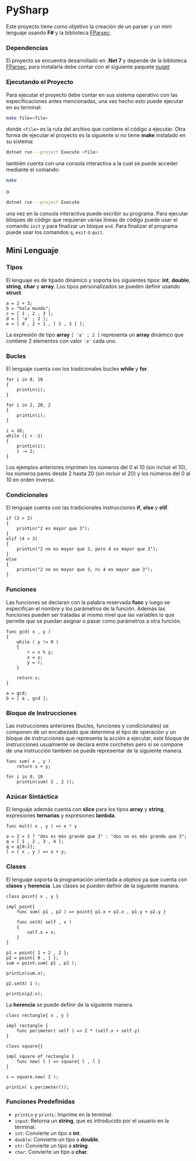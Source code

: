 # PySharp

Este proyecto tiene como objetivo la creación de un parser y un mini lenguaje usando **F#** y la biblioteca <a href="https://github.com/stephan-tolksdorf/fparsec">FParsec</a>.

### Dependencias

El proyecto se encuentra desarrollado en **.Net 7** y depende de la biblioteca <a href="https://github.com/stephan-tolksdorf/fparsec">FParsec</a>, para instalarla debe contar con el siguiente paquete <a href="https://www.nuget.org/packages/FParsec/">nuget</a>

### Ejecutando el Proyecto

Para ejecutar el proyecto debe contar en sus sistema operativo con las especificaciones antes mencionadas, una vez hecho esto puede ejecutar en su terminal:

```bash
make file=<file>
```

donde `<file>` es la ruta del archivo que contiene el código a ejecutar. Otra forma de ejecutar el proyecto es la siguiente si no tiene **make** instalado en su sistema:

```bash
dotnet run --project Execute <file>
```

también cuenta con una consola interactiva a la cual se puede acceder mediante el comando:

```bash
make
```

o

```bash
dotnet run --project Execute
```

una vez en la consola interactiva puede escribir su programa. Para ejecutar bloques de código que requieran varias líneas de
código puede usar el comando `init` y para finalizar un bloque `end`. Para finalizar el programa puede usar los comandos
`q`, `exit` o `quit`.

## Mini Lenguaje

### Tipos

El lenguaje es de tipado dinámico y soporta los siguientes tipos: **int**, **double**, **string**, **char** y **array**. Los tipos personalizados se pueden definir usando **struct**.

```
a = 2 + 3;
b = "hola mundo";
c = [ 1 , 2 , 3 ];
d = [ 'a' ; 2 ];
e = [ d , 2 + 1 , [ 2 , 3 ] ];
```

La expresión de tipo **array** `[ 'a' ; 2 ]` representa un **array** dinámico que contiene 2 elementos con valor `'a'` cada uno.

### Bucles

El lenguaje cuenta con los tradicionales bucles **while** y **for**.

```
for i in 0, 10
{
    printLn(i);
}

for i in 2, 20, 2
{
    printLn(i);
}

i = 10;
while (i > -1)
{
    printLn(i);
    i -= 1;
}
```

Los ejemplos anteriores imprimen los números del 0 al 10 (sin incluir el 10), los números pares desde 2 hasta 20 (sin incluir el 20) y los números del 0 al 10 en orden inverso.

### Condicionales

El lenguaje cuenta con las tradicionales instrucciones **if**, **else** y **elif**.

```
if (2 > 3)
{
    printLn("2 es mayor que 3");
}
elif (4 > 3)
{
    printLn("2 no es mayor que 3, pero 4 es mayor que 3");
}
else
{
    printLn("2 no es mayor que 3, ni 4 es mayor que 3");
}
```

### Funciones

Las funciones se declaran con la palabra reservada **func** y luego se especifican el nombre y los parámetros de la función. Además las funciones pueden ser tratadas al mismo nivel que las variables lo que permite que se puedan asignar o pasar como parámetros a otra función.

```
func gcd( x , y )
{
    while ( y != 0 )
    {
        r = x % y;
        x = y;
        y = r;
    }

    return x;
}

a = gcd;
b = [ a , gcd ];
``` 

### Bloque de Instrucciones

Las instrucciones anteriores (bucles, funciones y condicionales) se componen de un encabezado que determina el tipo de operación y un bloque de instrucciones que 
representa la acción a ejecutar, este bloque de instrucciones usualmente se declara entre corchetes pero si se compone de una instrucción también se puede representar de la siguiente manera.

```
func sum( x , y )
    return x + y;

for i in 0, 10
    printLn(sum( 2 , 2 ));
```

### Azúcar Sintáctica

El lenguaje además cuenta con **slice** para los tipos **array** y **string**, expresiones **ternarias** y expresiones **lambda**.

```
func mult( x , y ) => x * y

a = 2 > 3 ? "dos es más grande que 3" : "dos no es más grande que 3";
q = [ 1 , 2 , 3 , 4 ];  
q = q[0:2];
l = ( x , y ) => x + y;
```

### Clases 

El lenguaje soporta la programación orientada a objetos ya que cuenta con **clases** y **herencia**. Las clases se pueden definir de la siguiente manera.

```
class point{ x , y }

impl point{
    func sum( p1 , p2 ) => point{ p1.x + p2.x , p1.y + p2.y }

    func setX( self , v )
    {
        self.x = v;
    }
}

p1 = point{ 1 + 2 , 2 };
p2 = point{ 0 , 1 };
sum = point.sum( p1 , p2 );

printLn(sum.x);

p2.setX( 1 );

printLn(p2.x);
```

La **herencia** se puede definir de la siguiente manera.

```
class rectangle{ x , y }

impl rectangle {
    func perimeter( self ) => 2 * (self.x + self.y)
} 

class square{}

impl square of rectangle {
    func new( l ) => square{ l , l }
}

s = square.new( 2 );

printLn( s.perimeter());
```

### Funciones Predefinidas

- `printLn` y `printL`: Imprime en la terminal.
- `input`: Retorna un **string**, que es introducido por el usuario en la terminal.
- `int`: Convierte un tipo a **int**.
- `double`: Convierte un tipo a **double**.
- `str`: Convierte un tipo a **string**.
- `char`: Convierte un tipo a **char**.
